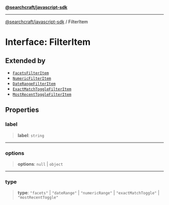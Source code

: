 [**@searchcraft/javascript-sdk**](/reference/sdk/js-vanilla/README.md)

***

[@searchcraft/javascript-sdk](/reference/sdk/js-vanilla/globals.md) / FilterItem

# Interface: FilterItem

## Extended by

- [`FacetsFilterItem`](/reference/sdk/js-vanilla/interfaces/FacetsFilterItem.md)
- [`NumericFilterItem`](/reference/sdk/js-vanilla/interfaces/NumericFilterItem.md)
- [`DateRangeFilterItem`](/reference/sdk/js-vanilla/interfaces/DateRangeFilterItem.md)
- [`ExactMatchToggleFilterItem`](/reference/sdk/js-vanilla/interfaces/ExactMatchToggleFilterItem.md)
- [`MostRecentToggleFilterItem`](/reference/sdk/js-vanilla/interfaces/MostRecentToggleFilterItem.md)

## Properties

### label

> **label**: `string`

***

### options

> **options**: `null` \| `object`

***

### type

> **type**: `"facets"` \| `"dateRange"` \| `"numericRange"` \| `"exactMatchToggle"` \| `"mostRecentToggle"`
